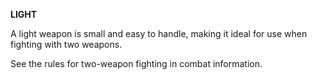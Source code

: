 __**LIGHT**__

A light weapon is small and easy to handle, making it ideal for use when fighting with two weapons. 

See the rules for two-weapon fighting in combat information.